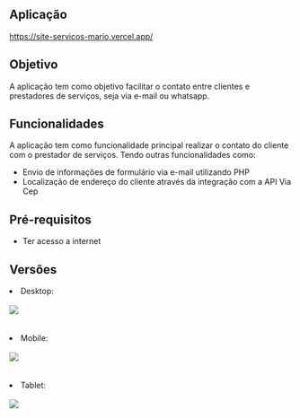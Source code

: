 ## Aplicação
https://site-servicos-mario.vercel.app/

## Objetivo
<p>A aplicação tem como objetivo facilitar o contato entre clientes e prestadores de serviços, seja via e-mail ou whatsapp.</p>

## Funcionalidades
<p>A aplicação tem como funcionalidade principal realizar o contato do cliente com o prestador de serviços. Tendo outras funcionalidades como:</p>
<ul>
  <li>Envio de informações de formulário via e-mail utilizando PHP</li>
  <li>Localização de endereço do cliente através da integração com a API Via Cep</li>
</ul>

## Pré-requisitos
<ul>
  <li>Ter acesso a internet</li>
</ul>

## Versões
<div>
  <li>Desktop:</li> <br>
  <img src="https://github.com/tiagorodri-dev/site-servicos-mario/assets/68871083/94f1c3b3-0462-4700-9877-e34556de5bd7"><br><br><br>

  <li>Mobile:</li> <br>
  <img src="https://github.com/tiagorodri-dev/site-servicos-mario/assets/68871083/2d933f22-442f-4db0-8b7e-66605a7b1a4f"><br><br><br>

  <li>Tablet:</li> <br>
  <img src="https://github.com/tiagorodri-dev/site-servicos-mario/assets/68871083/2f3387b2-358a-4704-9099-ea8cb7e70fcf">
</div>
